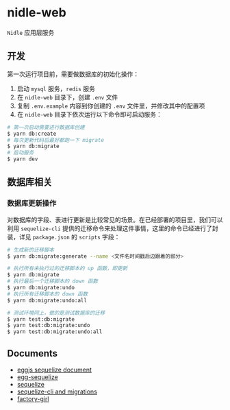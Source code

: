 # nidle-web

`Nidle` 应用层服务

## 开发

第一次运行项目前，需要做数据库的初始化操作：

1. 启动 `mysql` 服务，`redis` 服务
2. 在 `nidle-web` 目录下，创建 `.env` 文件
3. 复制 `.env.example` 内容到你创建的 `.env` 文件里，并修改其中的配置项
4. 在 `nidle-web` 目录下依次运行以下命令即可启动服务：

```bash
# 第一次启动需要进行数据库创建
$ yarn db:create
# 每次更新代码后最好都跑一下 migrate
$ yarn db:migrate
# 启动服务
$ yarn dev
```

## 数据库相关

### 数据库更新操作

对数据库的字段、表进行更新是比较常见的场景。在已经部署的项目里，我们可以利用 `sequelize-cli` 提供的迁移命令来处理这件事情，这里的命令已经进行了封装，详见 `package.json` 的 `scripts` 字段：

```bash
# 生成新的迁移脚本
$ yarn db:migrate:generate --name <文件名时间戳后边跟着的部分>

# 执行所有未执行过的迁移脚本的 up 函数，即更新
$ yarn db:migrate
# 执行最后一个迁移脚本的 down 函数
$ yarn db:migrate:undo
# 执行所有迁移脚本的 down 函数
$ yarn db:migrate:undo:all

# 测试环境同上，做的是测试数据库的迁移
$ yarn test:db:migrate
$ yarn test:db:migrate:undo
$ yarn test:db:migrate:undo:all
```

## Documents

- [eggjs sequelize document](https://eggjs.org/zh-cn/tutorials/mysql.html)
- [egg-sequelize](https://github.com/eggjs/egg-sequelize)
- [sequelize](http://docs.sequelizejs.com)
- [sequelize-cli and migrations](http://docs.sequelizejs.com/manual/tutorial/migrations.html)
- [factory-girl](https://github.com/aexmachina/factory-girl)
